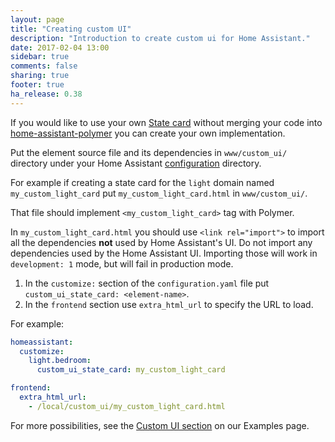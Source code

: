 ```yaml
---
layout: page
title: "Creating custom UI"
description: "Introduction to create custom ui for Home Assistant."
date: 2017-02-04 13:00
sidebar: true
comments: false
sharing: true
footer: true
ha_release: 0.38
---
```

If you would like to use your own [State card](/developers/frontend_add_card/) without merging your code into [home-assistant-polymer](https://github.com/home-assistant/home-assistant-polymer/) you can create your own implementation.

Put the element source file and its dependencies in `www/custom_ui/` directory under your Home Assistant [configuration](/docs/configuration/) directory.

For example if creating a state card for the `light` domain named `my_custom_light_card` put `my_custom_light_card.html` in `www/custom_ui/`.

That file should implement `<my_custom_light_card>` tag with Polymer.

In `my_custom_light_card.html` you should use `<link rel="import">` to import all the dependencies **not** used by Home Assistant's UI.
Do not import any dependencies used by the Home Assistant UI.
Importing those will work in `development: 1` mode, but will fail in production mode.

1) In the `customize:` section of the `configuration.yaml` file put `custom_ui_state_card: <element-name>`.
2) In the `frontend` section use `extra_html_url` to specify the URL to load.

For example:
```yaml
homeassistant:
  customize:
    light.bedroom:
      custom_ui_state_card: my_custom_light_card

frontend:
  extra_html_url:
    - /local/custom_ui/my_custom_light_card.html
```

For more possibilities, see the [Custom UI section](/cookbook/#user-interface) on our Examples page.
